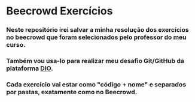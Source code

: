 # Beecrowd Exercícios

### Neste repositório irei salvar a minha resolução dos exercícios no beecrowd que foram selecionados pelo professor do meu curso.

### Também vou usa-lo para realizar meu desafio Git/GitHub da plataforma [DIO](https://www.dio.me/).

### Cada exercício vai estar como "código + nome" e separados por pastas, exatamente como no Beecrowd.
